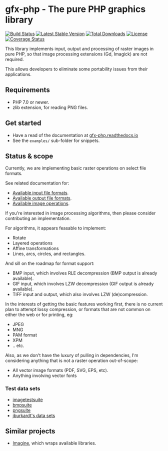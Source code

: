 # gfx-php - The pure PHP graphics library

[![Build Status](https://travis-ci.org/mike42/gfx-php.svg?branch=master)](https://travis-ci.org/mike42/gfx-php) [![Latest Stable Version](https://poser.pugx.org/mike42/gfx-php/v/stable)](https://packagist.org/packages/mike42/gfx-php)
[![Total Downloads](https://poser.pugx.org/mike42/gfx-php/downloads)](https://packagist.org/packages/mike42/gfx-php)
[![License](https://poser.pugx.org/mike42/gfx-php/license)](https://packagist.org/packages/mike42/gfx-php) [![Coverage Status](https://coveralls.io/repos/github/mike42/gfx-php/badge.svg?branch=master)](https://coveralls.io/github/mike42/gfx-php?branch=master)

This library implements input, output and processing of raster images in pure PHP, so that image
processing extensions (Gd, Imagick) are not required.

This allows developers to eliminate some portability issues from their applications.

## Requirements

- PHP 7.0 or newer.
- zlib extension, for reading PNG files.

## Get started

- Have a read of the documentation at [gfx-php.readthedocs.io](https://gfx-php.readthedocs.io/)
- See the `examples/` sub-folder for snippets.

## Status & scope

Currently, we are implementing basic raster operations on select file formats.

See related documentation for:

- [Available input file formats](https://gfx-php.readthedocs.io/en/latest/user/formats.html#input-formats).
- [Available output file formats](https://gfx-php.readthedocs.io/en/latest/user/formats.html#output-formats).
- [Available image operations](https://gfx-php.readthedocs.io/en/latest/user/operations.html).

If you're interested in image processing algorithms, then please consider contributing an implementation.

For algorithms, it appears feasable to implement:

- Rotate
- Layered operations
- Affine transformations
- Lines, arcs, circles, and rectangles.

And sill on the roadmap for format support:

- BMP input, which involves RLE decompression (BMP output is already available).
- GIF input, which involves LZW decompression (GIF output is already available).
- TIFF input and output, which also involves LZW (de)compression.

In the interests of getting the basic features working first, there is no current plan to attempt lossy compression, or formats that are not common on either the web or for printing, eg:

- JPEG
- MNG
- PAM format
- XPM
- .. etc.

Also, as we don't have the luxury of pulling in dependencies, I'm considering anything that is not a raster operation out-of-scope:

- All vector image formats (PDF, SVG, EPS, etc).
- Anything involving vector fonts

### Test data sets

- [imagetestsuite](https://code.google.com/archive/p/imagetestsuite/)
- [bmpsuite](http://entropymine.com/jason/bmpsuite/)
- [pngsuite](http://www.schaik.com/pngsuite/)
- [jburkardt's data sets](https://people.sc.fsu.edu/~jburkardt/data/)

## Similar projects

- [Imagine](https://github.com/avalanche123/Imagine), which wraps available libraries.
